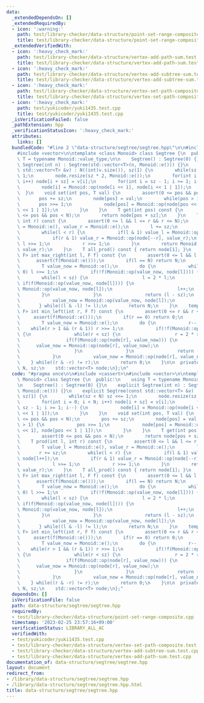 ```yaml
---
data:
  _extendedDependsOn: []
  _extendedRequiredBy:
  - icon: ':warning:'
    path: test/library-checker/data-structure/point-set-range-composite.cpp
    title: test/library-checker/data-structure/point-set-range-composite.cpp
  _extendedVerifiedWith:
  - icon: ':heavy_check_mark:'
    path: test/library-checker/data-structure/vertex-add-path-sum.test.cpp
    title: test/library-checker/data-structure/vertex-add-path-sum.test.cpp
  - icon: ':heavy_check_mark:'
    path: test/library-checker/data-structure/vertex-add-subtree-sum.test.cpp
    title: test/library-checker/data-structure/vertex-add-subtree-sum.test.cpp
  - icon: ':heavy_check_mark:'
    path: test/library-checker/data-structure/vertex-set-path-composite.test.cpp
    title: test/library-checker/data-structure/vertex-set-path-composite.test.cpp
  - icon: ':heavy_check_mark:'
    path: test/yukicoder/yuki1435.test.cpp
    title: test/yukicoder/yuki1435.test.cpp
  _isVerificationFailed: false
  _pathExtension: hpp
  _verificationStatusIcon: ':heavy_check_mark:'
  attributes:
    links: []
  bundledCode: "#line 2 \"data-structure/segtree/segtree.hpp\"\n\n#include <cassert>\n\
    #include <vector>\n\ntemplate <class Monoid> class Segtree {\n  public:\n    using\
    \ T = typename Monoid::value_type;\n\n    Segtree() : Segtree(0) {}\n    explicit\
    \ Segtree(int n) : Segtree(std::vector<T>(n, Monoid::e())) {}\n    explicit Segtree(const\
    \ std::vector<T> &v) : N((int)v.size()), sz(1) {\n        while(sz < N) sz <<=\
    \ 1;\n        node.resize(sz * 2, Monoid::e());\n        for(int i = 0; i < N;\
    \ i++) node[i + sz] = v[i];\n        for(int i = sz - 1; i >= 1; i--) {\n    \
    \        node[i] = Monoid::op(node[i << 1], node[i << 1 | 1]);\n        }\n  \
    \  }\n    void set(int pos, T val) {\n        assert(0 <= pos && pos < N);\n \
    \       pos += sz;\n        node[pos] = val;\n        while(pos > 1) {\n     \
    \       pos >>= 1;\n            node[pos] = Monoid::op(node[pos << 1], node[pos\
    \ << 1 | 1]);\n        }\n    }\n    T get(int pos) const {\n        assert(0\
    \ <= pos && pos < N);\n        return node[pos + sz];\n    }\n    T prod(int l,\
    \ int r) const {\n        assert(0 <= l && l <= r && r <= N);\n        T value_l\
    \ = Monoid::e(), value_r = Monoid::e();\n        l += sz;\n        r += sz;\n\
    \        while(l < r) {\n            if(l & 1) value_l = Monoid::op(value_l, node[l++]);\n\
    \            if(r & 1) value_r = Monoid::op(node[--r], value_r);\n           \
    \ l >>= 1;\n            r >>= 1;\n        }\n        return Monoid::op(value_l,\
    \ value_r);\n    }\n    T all_prod() const { return node[1]; }\n    template <class\
    \ F> int max_right(int l, F f) const {\n        assert(0 <= l && l <= N);\n  \
    \      assert(f(Monoid::e()));\n        if(l == N) return N;\n        l += sz;\n\
    \        T value_now = Monoid::e();\n        do {\n            while((l & 1) ==\
    \ 0) l >>= 1;\n            if(!f(Monoid::op(value_now, node[l]))) {\n        \
    \        while(l < sz) {\n                    l = 2 * l;\n                   \
    \ if(f(Monoid::op(value_now, node[l]))) {\n                        value_now =\
    \ Monoid::op(value_now, node[l]);\n                        l++;\n            \
    \        }\n                }\n                return (l - sz);\n            }\n\
    \            value_now = Monoid::op(value_now, node[l]);\n            l++;\n \
    \       } while((l & -l) != l);\n        return N;\n    }\n    template <class\
    \ F> int min_left(int r, F f) const {\n        assert(0 <= r && r <= N);\n   \
    \     assert(f(Monoid::e()));\n        if(r == 0) return 0;\n        r += sz;\n\
    \        T value_now = Monoid::e();\n        do {\n            r--;\n        \
    \    while(r > 1 && (r & 1)) r >>= 1;\n            if(!f(Monoid::op(node[r], value_now)))\
    \ {\n                while(r < sz) {\n                    r = 2 * r + 1;\n   \
    \                 if(f(Monoid::op(node[r], value_now))) {\n                  \
    \      value_now = Monoid::op(node[r], value_now);\n                        r--;\n\
    \                    }\n                }\n                return ((r + 1) - sz);\n\
    \            }\n            value_now = Monoid::op(node[r], value_now);\n    \
    \    } while((r & -r) != r);\n        return 0;\n    }\n\n  private:\n    int\
    \ N, sz;\n    std::vector<T> node;\n};\n"
  code: "#pragma once\n\n#include <cassert>\n#include <vector>\n\ntemplate <class\
    \ Monoid> class Segtree {\n  public:\n    using T = typename Monoid::value_type;\n\
    \n    Segtree() : Segtree(0) {}\n    explicit Segtree(int n) : Segtree(std::vector<T>(n,\
    \ Monoid::e())) {}\n    explicit Segtree(const std::vector<T> &v) : N((int)v.size()),\
    \ sz(1) {\n        while(sz < N) sz <<= 1;\n        node.resize(sz * 2, Monoid::e());\n\
    \        for(int i = 0; i < N; i++) node[i + sz] = v[i];\n        for(int i =\
    \ sz - 1; i >= 1; i--) {\n            node[i] = Monoid::op(node[i << 1], node[i\
    \ << 1 | 1]);\n        }\n    }\n    void set(int pos, T val) {\n        assert(0\
    \ <= pos && pos < N);\n        pos += sz;\n        node[pos] = val;\n        while(pos\
    \ > 1) {\n            pos >>= 1;\n            node[pos] = Monoid::op(node[pos\
    \ << 1], node[pos << 1 | 1]);\n        }\n    }\n    T get(int pos) const {\n\
    \        assert(0 <= pos && pos < N);\n        return node[pos + sz];\n    }\n\
    \    T prod(int l, int r) const {\n        assert(0 <= l && l <= r && r <= N);\n\
    \        T value_l = Monoid::e(), value_r = Monoid::e();\n        l += sz;\n \
    \       r += sz;\n        while(l < r) {\n            if(l & 1) value_l = Monoid::op(value_l,\
    \ node[l++]);\n            if(r & 1) value_r = Monoid::op(node[--r], value_r);\n\
    \            l >>= 1;\n            r >>= 1;\n        }\n        return Monoid::op(value_l,\
    \ value_r);\n    }\n    T all_prod() const { return node[1]; }\n    template <class\
    \ F> int max_right(int l, F f) const {\n        assert(0 <= l && l <= N);\n  \
    \      assert(f(Monoid::e()));\n        if(l == N) return N;\n        l += sz;\n\
    \        T value_now = Monoid::e();\n        do {\n            while((l & 1) ==\
    \ 0) l >>= 1;\n            if(!f(Monoid::op(value_now, node[l]))) {\n        \
    \        while(l < sz) {\n                    l = 2 * l;\n                   \
    \ if(f(Monoid::op(value_now, node[l]))) {\n                        value_now =\
    \ Monoid::op(value_now, node[l]);\n                        l++;\n            \
    \        }\n                }\n                return (l - sz);\n            }\n\
    \            value_now = Monoid::op(value_now, node[l]);\n            l++;\n \
    \       } while((l & -l) != l);\n        return N;\n    }\n    template <class\
    \ F> int min_left(int r, F f) const {\n        assert(0 <= r && r <= N);\n   \
    \     assert(f(Monoid::e()));\n        if(r == 0) return 0;\n        r += sz;\n\
    \        T value_now = Monoid::e();\n        do {\n            r--;\n        \
    \    while(r > 1 && (r & 1)) r >>= 1;\n            if(!f(Monoid::op(node[r], value_now)))\
    \ {\n                while(r < sz) {\n                    r = 2 * r + 1;\n   \
    \                 if(f(Monoid::op(node[r], value_now))) {\n                  \
    \      value_now = Monoid::op(node[r], value_now);\n                        r--;\n\
    \                    }\n                }\n                return ((r + 1) - sz);\n\
    \            }\n            value_now = Monoid::op(node[r], value_now);\n    \
    \    } while((r & -r) != r);\n        return 0;\n    }\n\n  private:\n    int\
    \ N, sz;\n    std::vector<T> node;\n};"
  dependsOn: []
  isVerificationFile: false
  path: data-structure/segtree/segtree.hpp
  requiredBy:
  - test/library-checker/data-structure/point-set-range-composite.cpp
  timestamp: '2023-02-25 23:57:16+09:00'
  verificationStatus: LIBRARY_ALL_AC
  verifiedWith:
  - test/yukicoder/yuki1435.test.cpp
  - test/library-checker/data-structure/vertex-set-path-composite.test.cpp
  - test/library-checker/data-structure/vertex-add-subtree-sum.test.cpp
  - test/library-checker/data-structure/vertex-add-path-sum.test.cpp
documentation_of: data-structure/segtree/segtree.hpp
layout: document
redirect_from:
- /library/data-structure/segtree/segtree.hpp
- /library/data-structure/segtree/segtree.hpp.html
title: data-structure/segtree/segtree.hpp
---
```

